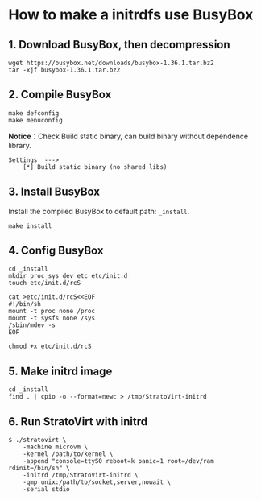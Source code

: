 # How to make a initrdfs use BusyBox

## 1. Download BusyBox, then decompression

``` shell
wget https://busybox.net/downloads/busybox-1.36.1.tar.bz2
tar -xjf busybox-1.36.1.tar.bz2
```

## 2. Compile BusyBox

``` shell
make defconfig
make menuconfig
```

**Notice**：Check Build static binary, can build binary without dependence library.

```text
Settings  --->
    [*] Build static binary (no shared libs)
```

## 3. Install BusyBox

Install the compiled BusyBox to default path: `_install`.

``` shell
make install
```

## 4. Config BusyBox

```shell
cd _install
mkdir proc sys dev etc etc/init.d
touch etc/init.d/rcS

cat >etc/init.d/rcS<<EOF
#!/bin/sh
mount -t proc none /proc
mount -t sysfs none /sys
/sbin/mdev -s
EOF

chmod +x etc/init.d/rcS
```

## 5. Make initrd image

```shell
cd _install
find . | cpio -o --format=newc > /tmp/StratoVirt-initrd
```

## 6. Run StratoVirt with initrd

```shell
$ ./stratovirt \
    -machine microvm \
    -kernel /path/to/kernel \
    -append "console=ttyS0 reboot=k panic=1 root=/dev/ram rdinit=/bin/sh" \
    -initrd /tmp/StratoVirt-initrd \
    -qmp unix:/path/to/socket,server,nowait \
    -serial stdio
```

